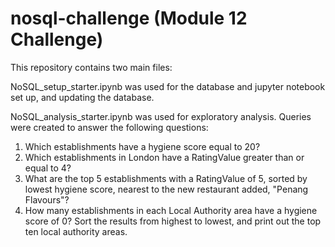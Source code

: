 # nosql-challenge (Module 12 Challenge)

This repository contains two main files:

NoSQL_setup_starter.ipynb was used for the database and jupyter notebook set up, and updating the database.

NoSQL_analysis_starter.ipynb was used for exploratory analysis.
Queries were created to answer the following questions:
1. Which establishments have a hygiene score equal to 20?
2. Which establishments in London have a RatingValue greater than or equal to 4?
3. What are the top 5 establishments with a RatingValue of 5, sorted by lowest hygiene score, nearest to the new restaurant added, "Penang Flavours"?
4. How many establishments in each Local Authority area have a hygiene score of 0? Sort the results from highest to lowest, and print out the top ten local authority areas.
